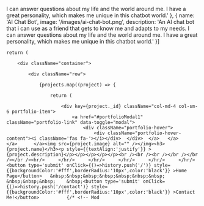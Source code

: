 I can answer questions about my life and the world around me. I have a great personality, which makes me unique in this chatbot world.'
        },
        {
            name: 'AI Chat Bot',
            image: '/images/ai-chat-bot.png',
            description: 'An AI chat bot that i can use as a friend that gets to know me and adapts to my needs. I can answer questions about my life and the world around me. I have a great personality, which makes me unique in this chatbot world.'
        }]

    return (

        <div className="container">

            <div className="row">

                {projects.map((project) => {

                    return (

                        <div key={project._id} className="col-md-4 col-sm-6 portfolio-item">
                            <a href="#portfolioModal1" className="portfolio-link" data-toggle="modal">
                                <div className="portfolio-hover">
                                    <div className="portfolio-hover-content"><i className='fas fa-'></i></div>  </div>  </a>   </a>      </a>      </a><img src={project.image} alt="" /></img><h3>{project.name}</h3><p style={{textAlign:'justify'}} >{project.description}</p></p></p></p></p><br /><br /><br /></br /></br /></br /><hr/>     </hr/>     </hr/>     </hr/>     </hr/>     </hr/>     <button type='submit' onClick={()=>history.push('/')} style={{backgroundColor:'#fff',borderRadius:'10px',color:'black'}} >Home Page</button>   &nbsp;&nbsp;&nbsp;&nbsp;&nbsp;&nbsp;&nbsp;    &nbsp;&nbsp;&nbsp;    &nbsp;<button type='submit' onClick={()=>history.push('/contact')} style={{backgroundColor:'#fff',borderRadius:'10px',color:'black'}} >Contact Me!</button>          {/* <!-- Mod
